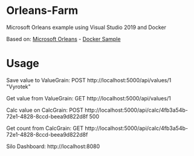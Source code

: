 # Orleans-Farm
Microsoft Orleans example using Visual Studio 2019 and Docker

Based on: [Microsoft Orleans](https://github.com/dotnet/orleans) - [Docker Sample](https://github.com/dotnet/orleans/tree/master/Samples/2.0/docker-aspnet-core)

# Usage
Save value to ValueGrain: POST http://localhost:5000/api/values/1 "Vyrotek"

Get value from ValueGrain: GET http://localhost:5000/api/values/1

Calc value on CalcGrain: POST http://localhost:5000/api/calc/4fb3a54b-72e1-4828-8ccd-beea9d822d8f 500

Get count from CalcGrain: GET http://localhost:5000/api/calc/4fb3a54b-72e1-4828-8ccd-beea9d822d8f

Silo Dashboard: http://localhost:8080
